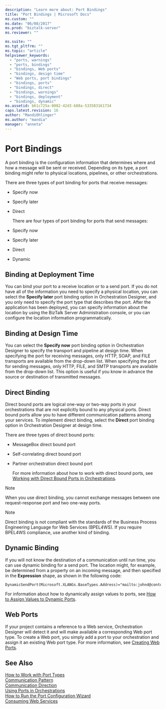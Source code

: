 ```yaml
---
description: "Learn more about: Port Bindings"
title: "Port Bindings | Microsoft Docs"
ms.custom: ""
ms.date: "06/08/2017"
ms.prod: "biztalk-server"
ms.reviewer: ""

ms.suite: ""
ms.tgt_pltfrm: ""
ms.topic: "article"
helpviewer_keywords: 
  - "ports, warnings"
  - "ports, bindings"
  - "bindings, Web ports"
  - "bindings, design time"
  - "Web ports, port bindings"
  - "bindings, ports"
  - "bindings, direct"
  - "bindings, warnings"
  - "bindings, deployment"
  - "bindings, dynamic"
ms.assetid: b61c725a-0082-42d3-b88a-533583161734
caps.latest.revision: 16
author: "MandiOhlinger"
ms.author: "mandia"
manager: "anneta"
---
```

# Port Bindings
A port binding is the configuration information that determines where and how a message will be sent or received. Depending on its type, a port binding might refer to physical locations, pipelines, or other orchestrations.  
  
 There are three types of port binding for ports that receive messages:  
  
- Specify now  
  
- Specify later  
  
- Direct  
  
  There are four types of port binding for ports that send messages:  
  
- Specify now  
  
- Specify later  
  
- Direct  
  
- Dynamic  
  
## Binding at Deployment Time  
 You can bind your port to a receive location or to a send port. If you do not have all of the information you need to specify a physical location, you can select the **Specify later** port binding option in Orchestration Designer, and you only need to specify the port type that describes the port. After the application has been deployed, you can specify information about the location by using the BizTalk Server Administration console, or you can configure the location information programmatically.  
  
## Binding at Design Time  
 You can select the **Specify now** port binding option in Orchestration Designer to specify the transport and pipeline at design time. When specifying the port for receiving messages, only HTTP, SOAP, and FILE transports are available from the drop-down list. When specifying the port for sending messages, only HTTP, FILE, and SMTP transports are available from the drop-down list. This option is useful if you know in advance the source or destination of transmitted messages.  
  
## Direct Binding  
 Direct bound ports are logical one-way or two-way ports in your orchestrations that are not explicitly bound to any physical ports. Direct bound ports allow you to have different communication patterns among your services. To implement direct binding, select the **Direct** port binding option in Orchestration Designer at design time.  
  
 There are three types of direct bound ports:  
  
- MessageBox direct bound port  
  
- Self-correlating direct bound port  
  
- Partner orchestration direct bound port  
  
  For more information about how to work with direct bound ports, see [Working with Direct Bound Ports in Orchestrations](../core/working-with-direct-bound-ports-in-orchestrations.md).  
  
> [!NOTE]
>  When you use direct binding, you cannot exchange messages between one request-response port and two one-way ports.  
  
> [!NOTE]
>  Direct binding is not compliant with the standards of the Business Process Engineering Language for Web Services (BPEL4WS). If you require BPEL4WS compliance, use another kind of binding.  
  
## Dynamic Binding  
 If you will not know the destination of a communication until run time, you can use dynamic binding for a send port. The location might, for example, be determined from a property on an incoming message, and then specified in the **Expression** shape, as shown in the following code:  
  
```  
DynamicSendPort(Microsoft.XLANGs.BaseTypes.Address)="mailto:johnd@contoso.com";  
```  
  
 For information about how to dynamically assign values to ports, see [How to Assign Values to Dynamic Ports](../core/how-to-use-expressions-to-assign-values-to-dynamic-ports.md).  
  
## Web Ports  
 If your project contains a reference to a Web service, Orchestration Designer will detect it and will make available a corresponding Web port type. To create a Web port, you simply add a port to your orchestration and assign it an existing Web port type. For more information, see [Creating Web Ports](../core/creating-web-ports.md).  
  
## See Also  
 [How to Work with Port Types](../core/how-to-work-with-port-types.md)   
 [Communication Pattern](../core/communication-pattern.md)   
 [Communication Direction](../core/communication-direction.md)   
 [Using Ports in Orchestrations](../core/using-ports-in-orchestrations.md)   
 [How to Run the Port Configuration Wizard](../core/how-to-run-the-port-configuration-wizard.md)   
 [Consuming Web Services](../core/consuming-web-services.md)
